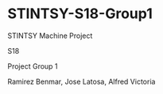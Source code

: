 # STINTSY-S18-Group1
 
STINTSY Machine Project

S18

Project Group 1

Ramirez Benmar, Jose Latosa, Alfred Victoria
